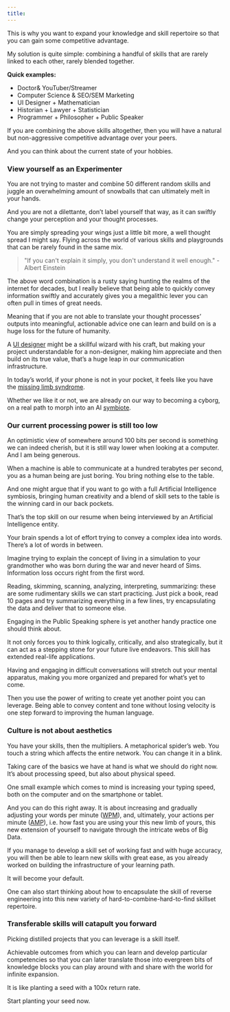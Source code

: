 ```yaml
---
title:  
---
```


This is why you want to expand your knowledge and skill repertoire so that you can gain some competitive advantage.

My solution is quite simple: combining a handful of skills that are rarely linked to each other, rarely blended together.

**Quick examples:**

- Doctor& YouTuber/Streamer
- Computer Science & SEO/SEM Marketing
- UI Designer + Mathematician
- Historian + Lawyer + Statistician
- Programmer + Philosopher + Public Speaker

If you are combining the above skills altogether, then you will have a natural but non-aggressive competitive advantage over your peers.

And you can think about the current state of your hobbies.

### **View yourself as an Experimenter**


You are not trying to master and combine 50 different random skills and juggle an overwhelming amount of snowballs that can ultimately melt in your hands.

And you are not a dilettante, don’t label yourself that way, as it can swiftly change your perception and your thought processes.

You are simply spreading your wings just a little bit more, a well thought spread I might say. Flying across the world of various skills and playgrounds that can be rarely found in the same mix.
> "If you can't explain it simply, you don't understand it well enough." - Albert Einstein


The above word combination is a rusty saying hunting the realms of the internet for decades, but I really believe that being able to quickly convey information swiftly and accurately gives you a megalithic lever you can often pull in times of great needs.

Meaning that if you are not able to translate your thought processes’ outputs into meaningful, actionable advice one can learn and build on is a huge loss for the future of humanity.

A [UI designer](https://en.wikipedia.org/wiki/User_interface_design) might be a skillful wizard with his craft, but making your project understandable for a non-designer, making him appreciate and then build on its true value, that’s a huge leap in our communication infrastructure.

In today’s world, if your phone is not in your pocket, it feels like you have the [missing limb syndrome](https://en.wikipedia.org/wiki/Phantom_limb).

Whether we like it or not, we are already on our way to becoming a cyborg, on a real path to morph into an AI [symbiote](https://www.merriam-webster.com/dictionary/symbiote#:~:text=plural%20symbiotes-,Definition%20of%20symbiote,of%20vegetative%20symbiote%2C%20I%20conjectured.).

### **Our current processing power is still too low**


An optimistic view of somewhere around 100 bits per second is something we can indeed cherish, but it is still way lower when looking at a computer. And I am being generous.

When a machine is able to communicate at a hundred terabytes per second, you as a human being are just boring. You bring nothing else to the table.

And one might argue that if you want to go with a full Artificial Intelligence symbiosis, bringing human creativity and a blend of skill sets to the table is the winning card in our back pockets.

That’s the top skill on our resume when being interviewed by an Artificial Intelligence entity.

Your brain spends a lot of effort trying to convey a complex idea into words. There’s a lot of words in between.

Imagine trying to explain the concept of living in a simulation to your grandmother who was born during the war and never heard of Sims. Information loss occurs right from the first word.

Reading, skimming, scanning, analyzing, interpreting, summarizing: these are some rudimentary skills we can start practicing. Just pick a book, read 10 pages and try summarizing everything in a few lines, try encapsulating the data and deliver that to someone else.

Engaging in the Public Speaking sphere is yet another handy practice one should think about.

It not only forces you to think logically, critically, and also strategically, but it can act as a stepping stone for your future live endeavors. This skill has extended real-life applications.

Having and engaging in difficult conversations will stretch out your mental apparatus, making you more organized and prepared for what’s yet to come.

Then you use the power of writing to create yet another point you can leverage. Being able to convey content and tone without losing velocity is one step forward to improving the human language.

### **Culture is not about aesthetics**


You have your skills, then the multipliers. A metaphorical spider’s web. You touch a string which affects the entire network. You can change it in a blink.

Taking care of the basics we have at hand is what we should do right now. It’s about processing speed, but also about physical speed.

One small example which comes to mind is increasing your typing speed, both on the computer and on the smartphone or tablet.

And you can do this right away. It is about increasing and gradually adjusting your words per minute ([WPM](https://en.wikipedia.org/wiki/Words_per_minute)), and, ultimately, your actions per minute ([AMP](https://en.wikipedia.org/wiki/Actions_per_minute)), i.e. how fast you are using your this new limb of yours, this new extension of yourself to navigate through the intricate webs of Big Data.

If you manage to develop a skill set of working fast and with huge accuracy, you will then be able to learn new skills with great ease, as you already worked on building the infrastructure of your learning path.

It will become your default.

One can also start thinking about how to encapsulate the skill of reverse engineering into this new variety of hard-to-combine-hard-to-find skillset repertoire.

### **Transferable skills will catapult you forward**


Picking distilled projects that you can leverage is a skill itself.

Achievable outcomes from which you can learn and develop particular competencies so that you can later translate those into evergreen bits of knowledge blocks you can play around with and share with the world for infinite expansion.

It is like planting a seed with a 100x return rate.

Start planting your seed now.
